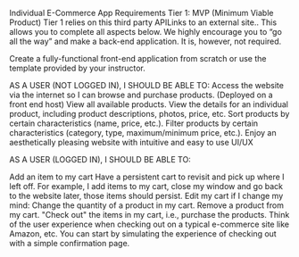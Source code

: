 Individual E-Commerce App Requirements 
Tier 1: MVP (Minimum Viable Product)
Tier 1 relies on this third party APILinks to an external site.. This allows you to complete all aspects below. We highly encourage you to “go all the way” and make a back-end application. It is, however, not required.

Create a fully-functional front-end application from scratch or use the template provided by your instructor. 

AS A USER (NOT LOGGED IN), I SHOULD BE ABLE TO:
Access the website via the internet so I can browse and purchase products. (Deployed on a front end host)
View all available products.
View the details for an individual product, including product descriptions, photos, price, etc.
Sort products by certain characteristics (name, price, etc.).
Filter products by certain characteristics (category, type, maximum/minimum price, etc.).
Enjoy an aesthetically pleasing website with intuitive and easy to use UI/UX

AS A USER (LOGGED IN), I SHOULD BE ABLE TO:

Add an item to my cart
Have a persistent cart to revisit and pick up where I left off.
For example, I add items to my cart, close my window and go back to the website later, those items should persist.
Edit my cart if I change my mind:
Change the quantity of a product in my cart.
Remove a product from my cart.
"Check out" the items in my cart, i.e., purchase the products.
Think of the user experience when checking out on a typical e-commerce site like Amazon, etc. You can start by simulating the experience of checking out with a simple confirmation page.
